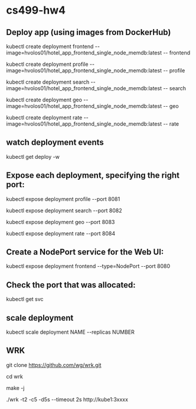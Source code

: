 # cs499-hw4


## Deploy app (using images from DockerHub)

kubectl create deployment frontend --image=hvolos01/hotel_app_frontend_single_node_memdb:latest -- frontend

kubectl create deployment profile --image=hvolos01/hotel_app_frontend_single_node_memdb:latest -- profile

kubectl create deployment search --image=hvolos01/hotel_app_frontend_single_node_memdb:latest -- search

kubectl create deployment geo --image=hvolos01/hotel_app_frontend_single_node_memdb:latest -- geo

kubectl create deployment rate --image=hvolos01/hotel_app_frontend_single_node_memdb:latest -- rate

## watch deployment events

kubectl get deploy -w

## Expose each deployment, specifying the right port:

kubectl expose deployment profile --port 8081

kubectl expose deployment search --port 8082

kubectl expose deployment geo --port 8083

kubectl expose deployment rate --port 8084

## Create a NodePort service for the Web UI:

kubectl expose deployment frontend --type=NodePort --port 8080 

## Check the port that was allocated:

kubectl get svc

## scale deployment

kubectl scale deployment NAME --replicas NUMBER


## WRK

git clone https://github.com/wg/wrk.git

cd wrk

make -j

./wrk -t2 -c5 -d5s --timeout 2s http://kube1:3xxxx
